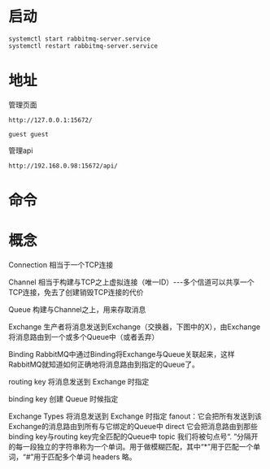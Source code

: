 
# 启动

```
systemctl start rabbitmq-server.service
systemctl restart rabbitmq-server.service
```
# 地址
管理页面
```
http://127.0.0.1:15672/

guest guest
```
管理api
```
http://192.168.0.98:15672/api/
```

# 命令

# 概念
Connection 相当于一个TCP连接

Channel  相当于构建与TCP之上虚拟连接（唯一ID）---多个信道可以共享一个TCP连接，免去了创建销毁TCP连接的代价

Queue  构建与Channel之上，用来存取消息 
       
      
Exchange 生产者将消息发送到Exchange（交换器，下图中的X），由Exchange将消息路由到一个或多个Queue中（或者丢弃）

Binding
    RabbitMQ中通过Binding将Exchange与Queue关联起来，这样RabbitMQ就知道如何正确地将消息路由到指定的Queue了。
    
routing key    将消息发送到 Exchange 时指定

binding key    创建 Queue 时候指定


Exchange Types 将消息发送到 Exchange 时指定
   fanout：它会把所有发送到该Exchange的消息路由到所有与它绑定的Queue中
   direct 它会把消息路由到那些binding key与routing key完全匹配的Queue中
   topic  我们将被句点号“. ”分隔开的每一段独立的字符串称为一个单词。用于做模糊匹配，其中“*”用于匹配一个单词，“#”用于匹配多个单词
   headers  略。
